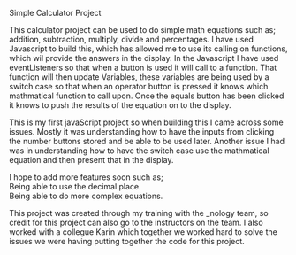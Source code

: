 Simple Calculator Project

This calculator project can be used to do simple math equations such as; addition, subtraction, multiply, divide and percentages. I have used Javascript to build this, which has allowed me to use its calling on functions, which wil provide the answers in the display. In the Javascript I have used eventListeners so that when a button is used it will call to a function. That function will then update Variables, these variables are being used by a switch case so that when an operator button is pressed it knows which mathmatical function to call upon. Once the equals button has been clicked it knows to push the results of the equation on to the display.

This is my first javaScript project so when building this I came across some issues. Mostly it was understanding how to have the inputs from clicking the number buttons stored and be able to be used later. Another issue I had was in understanding how to have the switch case use the mathmatical equation and then present that in the display.

I hope to add more features soon such as;<br>
Being able to use the decimal place.<br>
Being able to do more complex equations.<br>

This project was created through my training with the \_nology team, so credit for this project can also go to the instructors on the team. I also worked with a collegue Karin which together we worked hard to solve the issues we were having putting together the code for this project.
